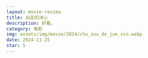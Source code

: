 ```yaml
---
layout: movie-review
title: 出走的决心
description: 好看。
category: 电影
img: assets/img/movie/2024/chu_zou_de_jue_xin.webp
date: 2024-11-25
star: 5
---
```


